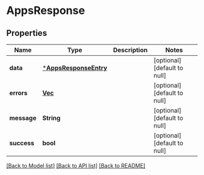 # AppsResponse

## Properties

| Name        | Type                                           | Description | Notes                        |
| ----------- | ---------------------------------------------- | ----------- | ---------------------------- |
| **data**    | [***AppsResponseEntry**](AppsResponseEntry.md) |             | [optional] [default to null] |
| **errors**  | [**Vec<Error>**](Error.md)                     |             | [optional] [default to null] |
| **message** | **String**                                     |             | [optional] [default to null] |
| **success** | **bool**                                       |             | [optional] [default to null] |

[[Back to Model list]](../README.md#documentation-for-models) [[Back to API list]](../README.md#documentation-for-api-endpoints) [[Back to README]](../README.md)
